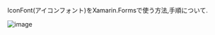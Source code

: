 IconFont(アイコンフォント)をXamarin.Formsで使う方法,手順について.

![image](https://user-images.githubusercontent.com/43431002/72206989-74c67e80-34d7-11ea-816e-ec1b8c50dc1e.png)
